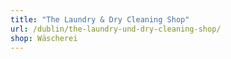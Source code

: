 ```yaml
---
title: "The Laundry & Dry Cleaning Shop"
url: /dublin/the-laundry-und-dry-cleaning-shop/
shop: Wäscherei
---
```

